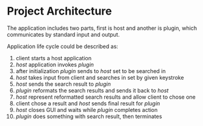 Project Architecture
====================

The application includes two parts, first is host and another is plugin, which
communicates by standard input and output.

Application life cycle could be described as:

1. client starts a host application
2. _host_ application invokes _plugin_
3. after initialization _plugin_ sends to _host_ set to be searched in
4. _host_ takes input from client and searches in set by given keystroke
5. _host_ sends the search result to _plugin_
6. _plugin_ reformats the search results and sends it back to _host_
7. _host_ represent reformatted search results and allow client to chose one
8. client chose a result and _host_ sends final result for _plugin_
9. _host_ closes GUI and waits while _plugin_ completes action
10. _plugin_ does something with search result, then terminates
